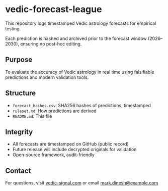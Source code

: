 # vedic-forecast-league

This repository logs timestamped Vedic astrology forecasts for empirical testing.

Each prediction is hashed and archived prior to the forecast window (2026–2030), ensuring no post-hoc editing.

## Purpose

To evaluate the accuracy of Vedic astrology in real time using falsifiable predictions and modern validation tools.

## Structure

- `forecast_hashes.csv`: SHA256 hashes of predictions, timestamped
- `ruleset.md`: How predictions are derived
- `README.md`: This file

## Integrity

- All forecasts are timestamped on GitHub (public record)
- Future release will include decrypted originals for validation
- Open-source framework, audit-friendly

## Contact

For questions, visit [vedic-signal.com](https://vedic-signal.com) or email mark.dinesh@example.com
